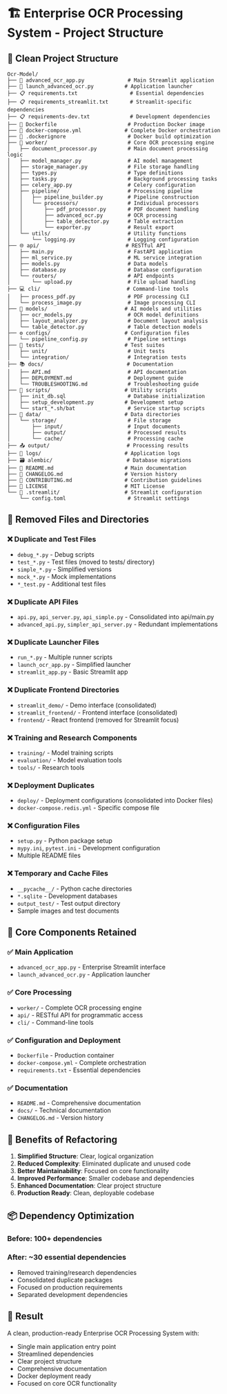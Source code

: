 # 🏗️ Enterprise OCR Processing System - Project Structure

## 📁 Clean Project Structure

```
Ocr-Model/
├── 📱 advanced_ocr_app.py              # Main Streamlit application
├── 🚀 launch_advanced_ocr.py          # Application launcher
├── 📋 requirements.txt                 # Essential dependencies
├── 📋 requirements_streamlit.txt       # Streamlit-specific dependencies
├── 📋 requirements-dev.txt             # Development dependencies
├── 🐳 Dockerfile                       # Production Docker image
├── 🐳 docker-compose.yml              # Complete Docker orchestration
├── 📄 .dockerignore                    # Docker build optimization
├── 🔧 worker/                          # Core OCR processing engine
│   ├── document_processor.py          # Main document processing logic
│   ├── model_manager.py               # AI model management
│   ├── storage_manager.py             # File storage handling
│   ├── types.py                       # Type definitions
│   ├── tasks.py                       # Background processing tasks
│   ├── celery_app.py                  # Celery configuration
│   ├── pipeline/                      # Processing pipeline
│   │   ├── pipeline_builder.py        # Pipeline construction
│   │   └── processors/                # Individual processors
│   │       ├── pdf_processor.py       # PDF document handling
│   │       ├── advanced_ocr.py        # OCR processing
│   │       ├── table_detector.py      # Table extraction
│   │       └── exporter.py            # Result export
│   └── utils/                         # Utility functions
│       └── logging.py                 # Logging configuration
├── 🌐 api/                            # RESTful API
│   ├── main.py                        # FastAPI application
│   ├── ml_service.py                  # ML service integration
│   ├── models.py                      # Data models
│   ├── database.py                    # Database configuration
│   └── routers/                       # API endpoints
│       └── upload.py                  # File upload handling
├── 💻 cli/                            # Command-line tools
│   ├── process_pdf.py                 # PDF processing CLI
│   └── process_image.py               # Image processing CLI
├── 🤖 models/                         # AI models and utilities
│   ├── ocr_models.py                  # OCR model definitions
│   ├── layout_analyzer.py             # Document layout analysis
│   └── table_detector.py              # Table detection models
├── ⚙️ configs/                        # Configuration files
│   └── pipeline_config.py             # Pipeline settings
├── 🧪 tests/                          # Test suites
│   ├── unit/                          # Unit tests
│   └── integration/                   # Integration tests
├── 📚 docs/                           # Documentation
│   ├── API.md                         # API documentation
│   ├── DEPLOYMENT.md                  # Deployment guide
│   └── TROUBLESHOOTING.md             # Troubleshooting guide
├── 🔧 scripts/                        # Utility scripts
│   ├── init_db.sql                    # Database initialization
│   ├── setup_development.py          # Development setup
│   └── start_*.sh/bat                 # Service startup scripts
├── 📁 data/                           # Data directories
│   └── storage/                       # File storage
│       ├── input/                     # Input documents
│       ├── output/                    # Processed results
│       └── cache/                     # Processing cache
├── 📤 output/                         # Processing results
├── 📝 logs/                           # Application logs
├── 🗃️ alembic/                        # Database migrations
├── 📄 README.md                       # Main documentation
├── 📄 CHANGELOG.md                    # Version history
├── 📄 CONTRIBUTING.md                 # Contribution guidelines
├── 📄 LICENSE                         # MIT License
└── 📄 .streamlit/                     # Streamlit configuration
    └── config.toml                    # Streamlit settings
```

## 🧹 Removed Files and Directories

### ❌ Duplicate and Test Files
- `debug_*.py` - Debug scripts
- `test_*.py` - Test files (moved to tests/ directory)
- `simple_*.py` - Simplified versions
- `mock_*.py` - Mock implementations
- `*_test.py` - Additional test files

### ❌ Duplicate API Files
- `api.py`, `api_server.py`, `api_simple.py` - Consolidated into api/main.py
- `advanced_api.py`, `simpler_api_server.py` - Redundant implementations

### ❌ Duplicate Launcher Files
- `run_*.py` - Multiple runner scripts
- `launch_ocr_app.py` - Simplified launcher
- `streamlit_app.py` - Basic Streamlit app

### ❌ Duplicate Frontend Directories
- `streamlit_demo/` - Demo interface (consolidated)
- `streamlit_frontend/` - Frontend interface (consolidated)
- `frontend/` - React frontend (removed for Streamlit focus)

### ❌ Training and Research Components
- `training/` - Model training scripts
- `evaluation/` - Model evaluation tools
- `tools/` - Research tools

### ❌ Deployment Duplicates
- `deploy/` - Deployment configurations (consolidated into Docker files)
- `docker-compose.redis.yml` - Specific compose file

### ❌ Configuration Files
- `setup.py` - Python package setup
- `mypy.ini`, `pytest.ini` - Development configuration
- Multiple README files

### ❌ Temporary and Cache Files
- `__pycache__/` - Python cache directories
- `*.sqlite` - Development databases
- `output_test/` - Test output directory
- Sample images and test documents

## 🎯 Core Components Retained

### ✅ Main Application
- `advanced_ocr_app.py` - Enterprise Streamlit interface
- `launch_advanced_ocr.py` - Application launcher

### ✅ Core Processing
- `worker/` - Complete OCR processing engine
- `api/` - RESTful API for programmatic access
- `cli/` - Command-line tools

### ✅ Configuration and Deployment
- `Dockerfile` - Production container
- `docker-compose.yml` - Complete orchestration
- `requirements.txt` - Essential dependencies

### ✅ Documentation
- `README.md` - Comprehensive documentation
- `docs/` - Technical documentation
- `CHANGELOG.md` - Version history

## 🚀 Benefits of Refactoring

1. **Simplified Structure**: Clear, logical organization
2. **Reduced Complexity**: Eliminated duplicate and unused code
3. **Better Maintainability**: Focused on core functionality
4. **Improved Performance**: Smaller codebase and dependencies
5. **Enhanced Documentation**: Clear project structure
6. **Production Ready**: Clean, deployable codebase

## 📦 Dependency Optimization

### Before: 100+ dependencies
### After: ~30 essential dependencies

- Removed training/research dependencies
- Consolidated duplicate packages
- Focused on production requirements
- Separated development dependencies

## 🎉 Result

A clean, production-ready Enterprise OCR Processing System with:
- Single main application entry point
- Streamlined dependencies
- Clear project structure
- Comprehensive documentation
- Docker deployment ready
- Focused on core OCR functionality
